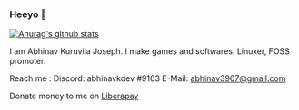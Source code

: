 ### Heeyo 👋

[![Anurag's github stats](https://github-readme-stats.vercel.app/api?username=abhinavkdev&theme=radical&show_icons=true&include_all_commits=true&count_private=true)](https://github.com/anuraghazra/github-readme-stats)

I am Abhinav Kuruvila Joseph.
I make games and softwares.
Linuxer, FOSS promoter.

Reach me :
  Discord: abhinavkdev #9163
  E-Mail: abhinav3967@gmail.com

Donate money to me on [Liberapay](https://en.liberapay.com/abhinavkdev/)
